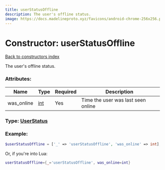 ```yaml
---
title: userStatusOffline
description: The user's offline status.
image: https://docs.madelineproto.xyz/favicons/android-chrome-256x256.png
---
```

# Constructor: userStatusOffline  
[Back to constructors index](index.md)



The user's offline status.

### Attributes:

| Name     |    Type       | Required | Description |
|----------|---------------|----------|-------------|
|was\_online|[int](../types/int.md) | Yes|Time the user was last seen online|



### Type: [UserStatus](../types/UserStatus.md)


### Example:

```php
$userStatusOffline = ['_' => 'userStatusOffline', 'was_online' => int];
```  


Or, if you're into Lua:

```lua
userStatusOffline={_='userStatusOffline', was_online=int}

```


